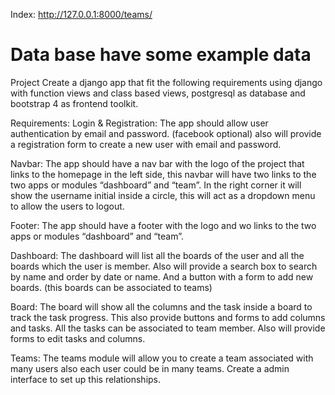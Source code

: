 Index:
http://127.0.0.1:8000/teams/

# Data base have some example data

Project
Create a django app that fit the following requirements using django with function views and class based
views, postgresql as database and bootstrap 4 as frontend toolkit.

Requirements:
Login & Registration: The app should allow user authentication by email and password. (facebook
optional) also will provide a registration form to create a new user with email and password.

Navbar: The app should have a nav bar with the logo of the project that links to the homepage in the left
side, this navbar will have two links to the two apps or modules “dashboard” and “team”. In the right
corner it will show the username initial inside a circle, this will act as a dropdown menu to allow the
users to logout.

Footer: The app should have a footer with the logo and wo links to the two apps or modules
“dashboard” and “team”.

Dashboard: The dashboard will list all the boards of the user and all the boards which the user is
member. Also will provide a search box to search by name and order by date or name. And a button
with a form to add new boards. (this boards can be associated to teams)

Board: The board will show all the columns and the task inside a board to track the task progress. This
also provide buttons and forms to add columns and tasks. All the tasks can be associated to team
member. Also will provide forms to edit tasks and columns.

Teams: The teams module will allow you to create a team associated with many users also each user
could be in many teams. Create a admin interface to set up this relationships.
